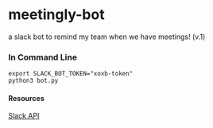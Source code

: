 # meetingly-bot
a slack bot to remind my team when we have meetings! (v.1)

### In Command Line
``` 
export SLACK_BOT_TOKEN="xoxb-token"
python3 bot.py 
```

#### Resources

[Slack API](https://api.slack.com/bot-users)
